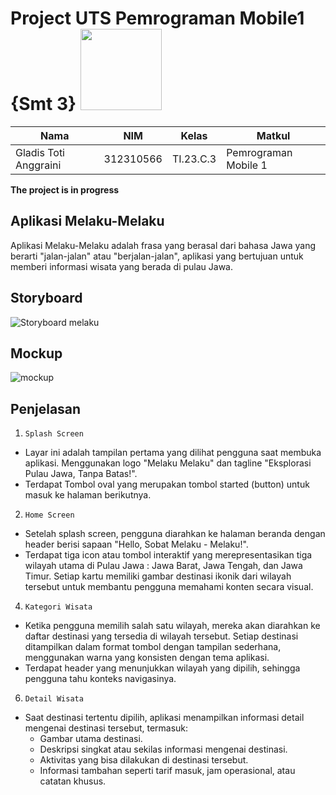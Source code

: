 # Project UTS Pemrograman Mobile1 {Smt 3} <img src=https://i.pinimg.com/564x/fd/88/8c/fd888c43145aa84d5e3037082d470910.jpg width="130px">

|**Nama**|**NIM**|**Kelas**|**Matkul**|
|----|---|-----|------|
|Gladis Toti Anggraini|312310566|TI.23.C.3|Pemrograman Mobile 1|


<b>The project is in progress</b>

## Aplikasi Melaku-Melaku
Aplikasi Melaku-Melaku adalah frasa yang berasal dari bahasa Jawa yang berarti "jalan-jalan" atau "berjalan-jalan", aplikasi yang bertujuan untuk memberi informasi wisata yang berada di pulau Jawa.

## Storyboard
![Storyboard melaku](https://github.com/user-attachments/assets/9a503e97-839f-4584-a8ea-3ce835078f3e)

## Mockup 
![mockup](https://github.com/user-attachments/assets/11ce4614-5c13-485d-8985-ce26ec665b11)

## Penjelasan 
1. ``Splash Screen``

- Layar ini adalah tampilan pertama yang dilihat pengguna saat membuka aplikasi. Menggunakan logo "Melaku Melaku" dan tagline "Eksplorasi Pulau Jawa, 
Tanpa Batas!".
- Terdapat Tombol oval yang merupakan tombol started (button) untuk masuk ke halaman berikutnya.

2. ``Home Screen``

- Setelah splash screen, pengguna diarahkan ke halaman beranda dengan header berisi sapaan "Hello, Sobat Melaku - Melaku!".
- Terdapat tiga icon atau tombol interaktif yang merepresentasikan tiga wilayah utama di Pulau Jawa : Jawa Barat, Jawa Tengah, dan Jawa Timur. Setiap kartu memiliki gambar destinasi ikonik dari wilayah tersebut untuk membantu pengguna memahami konten secara visual.

4. ``Kategori Wisata``

- Ketika pengguna memilih salah satu wilayah, mereka akan diarahkan ke daftar destinasi yang tersedia di wilayah tersebut. Setiap destinasi ditampilkan dalam format tombol dengan tampilan sederhana, menggunakan warna yang konsisten dengan tema aplikasi.
- Terdapat header yang menunjukkan wilayah yang dipilih, sehingga pengguna tahu konteks navigasinya.

6. ``Detail Wisata``

- Saat destinasi tertentu dipilih, aplikasi menampilkan informasi detail mengenai destinasi tersebut, termasuk:
  - Gambar utama destinasi.
  - Deskripsi singkat atau sekilas informasi mengenai destinasi.
  - Aktivitas yang bisa dilakukan di destinasi tersebut.
  - Informasi tambahan seperti tarif masuk, jam operasional, atau catatan khusus.





